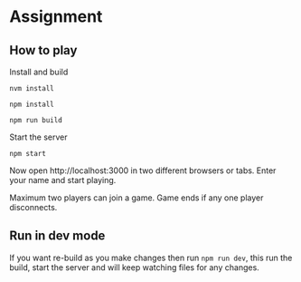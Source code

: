 # Assignment

## How to play

Install and build

`nvm install`

`npm install`

`npm run build`

Start the server

`npm start`

Now open http://localhost:3000 in two different browsers or tabs. Enter your name and start playing.

Maximum two players can join a game. Game ends if any one player disconnects.


## Run in dev mode

If you want re-build as you make changes then run `npm run dev`, this run the build, start the server and will keep watching files for any changes.

